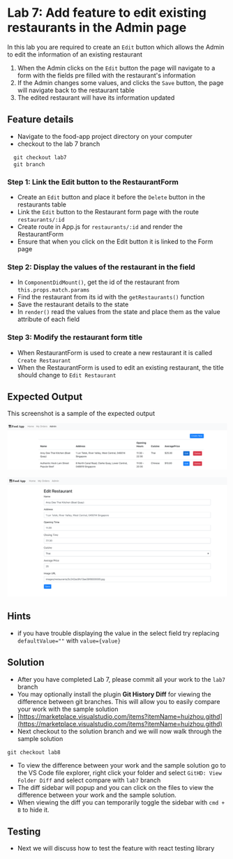 # Lab 7: Add feature to edit existing restaurants in the Admin page

In this lab you are required to create an `Edit` button which allows the Admin to edit the information of an existing restaurant

1. When the Admin clicks on the `Edit` button the page will navigate to a form with the fields pre filled with the restaurant's information
2. If the Admin changes some values, and clicks the `Save` button, the page will navigate back to the restaurant table
3. The edited restaurant will have its information updated

## Feature details

* Navigate to the food-app project directory on your computer
* checkout to the lab 7 branch

```text
  git checkout lab7
  git branch
```

### Step 1: Link the Edit button to the RestaurantForm

* Create an `Edit` button and place it before the `Delete` button in the restaurants table
* Link the `Edit` button to the Restaurant form page with the route `restaurants/:id`
* Create route in App.js for `restaurants/:id` and render the RestaurantForm
* Ensure that when you click on the Edit button it is linked to the Form page

### Step 2: Display the values of the restaurant in the field

* In `ComponentDidMount()`, get the id of the restaurant from `this.props.match.params`
* Find the restaurant from its id with the `getRestaurants()` function
* Save the restaurant details to the state
* In `render()` read the values from the state and place them as the value attribute of each field

### Step 3: Modify the restaurant form title

* When RestaurantForm is used to create a new restaurant it is called `Create Restaurant`
* When the RestaurantForm is used to edit an existing restaurant, the title should change to `Edit Restaurant`

## Expected Output

This screenshot is a sample of the expected output

![Edit restaurant button on the Admin page](../../../.gitbook/assets/lab7-output-1%20%281%29.png)

![Restaurant form pre filled with values of restaurant](../../../.gitbook/assets/lab7-output-2%20%281%29.png)

## Hints

* if you have trouble displaying the value in the select field try replacing `defaultValue=""` with `value={value}`

## Solution

* After you have completed Lab 7, please commit all your work to the `lab7` branch
* You may optionally install the plugin **Git History Diff** for viewing the difference between git branches. This will allow you to easily compare your work with the sample solution
* [https://marketplace.visualstudio.com/items?itemName=huizhou.githd](https://marketplace.visualstudio.com/items?itemName=huizhou.githd)
* Next checkout to the solution branch and we will now walk through the sample solution

```text
git checkout lab8
```

* To view the difference between your work and the sample solution go to the VS Code file explorer, right click your folder and select `GitHD: View Folder Diff` and select compare with `lab7` branch
* The diff sidebar will popup and you can click on the files to view the difference between your work and the sample solution.
* When viewing the diff you can temporarily toggle the sidebar with `cmd + B` to hide it.

## Testing

* Next we will discuss how to test the feature with react testing library

